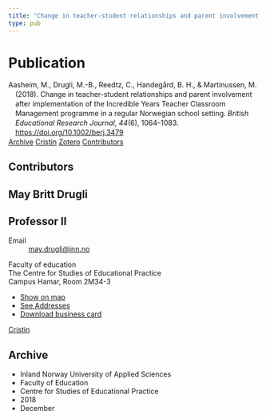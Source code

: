 ```yaml
---
title: "Change in teacher-student relationships and parent involvement after implementation of the Incredible Years Teacher Classroom Management programme in a regular Norwegian school setting"
type: pub
---
```

<h1>Publication</h1>
<article id="csl-bib-container-Y7NXXY48" class="csl-bib-container">
  <div class="csl-bib-body" style="line-height: 1.35; padding-left: 1em; text-indent:-1em;">
  <div class="csl-entry">Aasheim, M., Drugli, M.-B., Reedtz, C., Handeg&#xE5;rd, B. H., &amp; Martinussen, M. (2018). Change in teacher-student relationships and parent involvement after implementation of the Incredible Years Teacher Classroom Management programme in a regular Norwegian school setting. <i>British Educational Research Journal</i>, <i>44</i>(6), 1064&#x2013;1083. <a href="https://doi.org/10.1002/berj.3479">https://doi.org/10.1002/berj.3479</a></div>
</div>
  <div class="csl-bib-buttons">
    <a href="#taxonomy-article-Y7NXXY48" class="csl-bib-button">Archive</a>
    <a href="https://app.cristin.no/results/show.jsf?id=1642995" alt="Cristin URL" class="csl-bib-button">Cristin</a>
    <a href="http://zotero.org/groups/5022929/items/Y7NXXY48" alt="Zotero URL" class="csl-bib-button">Zotero</a>
    <a href="#contributors-article-Y7NXXY48" class="csl-bib-button">Contributors</a>
  </div>
  <div id="csl-bib-meta-container-Y7NXXY48"></div>
</article>
<div id="csl-bib-meta-Y7NXXY48" class="csl-bib-meta">
  <article id="contributors-article-Y7NXXY48" class="contributors-article">
    <h1>Contributors</h1>
    <div class="personas">
<div class="vrtx-hinn-person-card">
<div class="photo">
<i class="lar la-user-circle missing-person"></i>
</div>
<div class="info">
<hgroup><h1>May Britt Drugli</h1>
<h2>Professor II</h2>
</hgroup><dl>
<dt>Email</dt>
<dd>
<a href="mailto:may.drugli@inn.no">may.drugli@inn.no</a>
</dd>
</dl>
<p>
Faculty of education<br>
The Centre for Studies of Educational Practice<br>
Campus Hamar,
Room 2M34-3
</p>
<ul class="vrtx-hinn-links">
<li><a href="https://www.google.com/maps?q=60.79582,11.07304">Show on map</a></li>
<li><a href="https://www.inn.no/english/find-an-employee/may-drugli.html#vrtx-hinn-addresses">See Addresses</a></li>
<li><a href="https://www.inn.no/english/find-an-employee/may-drugli.html?vrtx=vcf">Download business card</a></li>
</ul>
</div>
</div>
<a href="https://app.cristin.no/persons/show.jsf?id=29493" alt="Cristin URL" class="personas-cristin">Cristin</a>
</div>
  </article>
  <article id="taxonomy-article-Y7NXXY48" class="taxonomy-article">
    <h1>Archive</h1>
    <ul>
      <li>Inland Norway University of Applied Sciences</li>
      <li>Faculty of Education</li>
      <li>Centre for Studies of Educational Practice</li>
      <li>2018</li>
      <li>December</li>
    </ul>
  </article>
</div>
